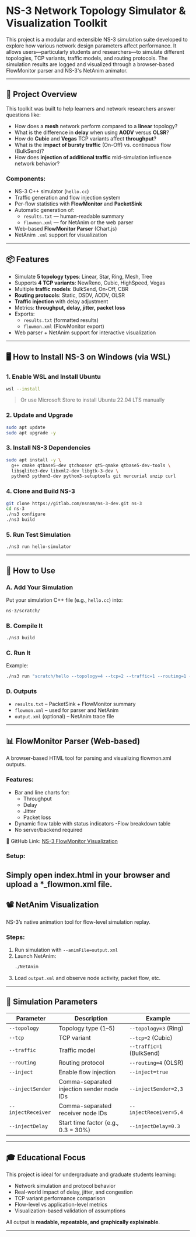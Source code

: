 # NS-3 Network Topology Simulator & Visualization Toolkit

This project is a modular and extensible NS-3 simulation suite developed to explore how various network design parameters affect performance. It allows users—particularly students and researchers—to simulate different topologies, TCP variants, traffic models, and routing protocols. The simulation results are logged and visualized through a browser-based FlowMonitor parser and NS-3's NetAnim animator.

---

## 🧠 Project Overview

This toolkit was built to help learners and network researchers answer questions like:

- How does a **mesh** network perform compared to a **linear** topology?
- What is the difference in **delay** when using **AODV** versus **OLSR**?
- How do **Cubic** and **Vegas** TCP variants affect **throughput**?
- What is the **impact of bursty traffic** (On-Off) vs. continuous flow (BulkSend)?
- How does **injection of additional traffic** mid-simulation influence network behavior?

### Components:

- NS-3 C++ simulator (`hello.cc`)
- Traffic generation and flow injection system
- Per-flow statistics with **FlowMonitor** and **PacketSink**
- Automatic generation of:
  - `results.txt` — human-readable summary
  - `flowmon.xml` — for NetAnim or the web parser
- Web-based **FlowMonitor Parser** (Chart.js)
- NetAnim `.xml` support for visualization

---

## 📦 Features

- Simulate **5 topology types**: Linear, Star, Ring, Mesh, Tree
- Supports **4 TCP variants**: NewReno, Cubic, HighSpeed, Vegas
- Multiple **traffic models**: BulkSend, On-Off, CBR
- **Routing protocols**: Static, DSDV, AODV, OLSR
- **Traffic injection** with delay adjustment
- Metrics: **throughput, delay, jitter, packet loss**
- Exports:
  - `results.txt` (formatted results)
  - `flowmon.xml` (FlowMonitor export)
- Web parser + NetAnim support for interactive visualization

---

## 🖥 How to Install NS-3 on Windows (via WSL)

### 1. Enable WSL and Install Ubuntu

```bash
wsl --install
```

> Or use Microsoft Store to install Ubuntu 22.04 LTS manually

### 2. Update and Upgrade

```bash
sudo apt update
sudo apt upgrade -y
```

### 3. Install NS-3 Dependencies

```bash
sudo apt install -y \
  g++ cmake qtbase5-dev qtchooser qt5-qmake qtbase5-dev-tools \
  libsqlite3-dev libxml2-dev libgtk-3-dev \
  python3 python3-dev python3-setuptools git mercurial unzip curl
```

### 4. Clone and Build NS-3

```bash
git clone https://gitlab.com/nsnam/ns-3-dev.git ns-3
cd ns-3
./ns3 configure
./ns3 build
```

### 5. Run Test Simulation

```bash
./ns3 run hello-simulator
```

---

## 🚀 How to Use

### A. Add Your Simulation

Put your simulation C++ file (e.g., `hello.cc`) into:

```bash
ns-3/scratch/
```

### B. Compile It

```bash
./ns3 build
```

### C. Run It

Example:

```bash
./ns3 run "scratch/hello --topology=4 --tcp=2 --traffic=1 --routing=1 --stopTime=30 --sender=0 --receiver=5"
```

### D. Outputs

- `results.txt` – PacketSink + FlowMonitor summary
- `flowmon.xml` – used for parser and NetAnim
- `output.xml` (optional) – NetAnim trace file

---

## 📊 FlowMonitor Parser (Web-based)

A browser-based HTML tool for parsing and visualizing flowmon.xml outputs.

### Features:
- Bar and line charts for:
  - Throughput
  - Delay
  - Jitter
  - Packet loss
- Dynamic flow table with status indicators
-Flow breakdown table
- No server/backend required

🔗 GitHub Link:
[NS-3 FlowMonitor Visualization](https://github.com/Akshith-desu/NS-3-FlowMonitor-Visualization)

### Setup:
Simply open index.html in your browser and upload a *_flowmon.xml file.
---

## 📽 NetAnim Visualization

NS-3’s native animation tool for flow-level simulation replay.

### Steps:

1. Run simulation with `--animFile=output.xml`
2. Launch NetAnim:
   ```bash
   ./NetAnim
   ```
3. Load `output.xml` and observe node activity, packet flow, etc.

---

## 🔧 Simulation Parameters

| Parameter          | Description                               | Example                  |
| ------------------ | ----------------------------------------- | ------------------------ |
| `--topology`       | Topology type (1–5)                       | `--topology=3` (Ring)    |
| `--tcp`            | TCP variant                               | `--tcp=2` (Cubic)        |
| `--traffic`        | Traffic model                             | `--traffic=1` (BulkSend) |
| `--routing`        | Routing protocol                          | `--routing=4` (OLSR)     |
| `--inject`         | Enable flow injection                     | `--inject=true`          |
| `--injectSender`   | Comma-separated injection sender node IDs | `--injectSender=2,3`     |
| `--injectReceiver` | Comma-separated receiver node IDs         | `--injectReceiver=5,4`   |
| `--injectDelay`    | Start time factor (e.g., 0.3 = 30%)       | `--injectDelay=0.3`      |

---

## 🎓 Educational Focus

This project is ideal for undergraduate and graduate students learning:

- Network simulation and protocol behavior
- Real-world impact of delay, jitter, and congestion
- TCP variant performance comparison
- Flow-level vs application-level metrics
- Visualization-based validation of assumptions

All output is **readable, repeatable, and graphically explainable**.

---
